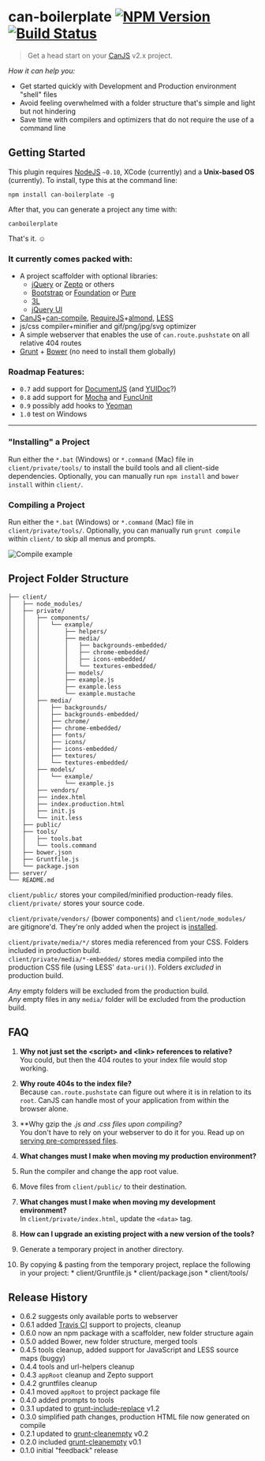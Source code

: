 # can-boilerplate [![NPM Version](http://badge.fury.io/js/can-boilerplate.png)](http://badge.fury.io/js/can-boilerplate) [![Build Status](https://secure.travis-ci.org/stevenvachon/can-boilerplate.png)](http://travis-ci.org/stevenvachon/can-boilerplate)

> Get a head start on your [CanJS](http://canjs.com/) v2.x project.

*How it can help you:*
* Get started quickly with Development and Production environment "shell" files
* Avoid feeling overwhelmed with a folder structure that's simple and light but not hindering
* Save time with compilers and optimizers that do not require the use of a command line


## Getting Started

This plugin requires [NodeJS](http://nodejs.org/) `~0.10`, XCode (currently) and a **Unix-based OS** (currently).
To install, type this at the command line:
```
npm install can-boilerplate -g
```
After that, you can generate a project any time with:
```
canboilerplate
```
That's it. ☺︎

### It currently comes packed with:
* A project scaffolder with optional libraries:
  * [jQuery](http://jquery.com/) or [Zepto](http://jquery.com/) or others
  * [Bootstrap](http://getbootstrap.com/) or [Foundation](http://foundation.zurb.com/) or [Pure](http://purecss.io/)
  * [3L](http://mateuszkocz.github.io/3l/)
  * [jQuery UI](http://jqueryui.com/)
* [CanJS](http://canjs.com/)+[can-compile](https://github.com/daffl/can-compile), [RequireJS](http://requirejs.org/)+[almond](https://github.com/jrburke/almond), [LESS](http://lesscss.org/)
* js/css compiler+minifier and gif/png/jpg/svg optimizer
* A simple webserver that enables the use of `can.route.pushstate` on all relative 404 routes
* [Grunt](http://gruntjs.com/) + [Bower](http://bower.io/) (no need to install them globally)

### Roadmap Features:
* `0.7` add support for [DocumentJS](https://github.com/bitovi/documentjs) (and [YUIDoc](http://yui.github.io/yuidoc/)?)
* `0.8` add support for [Mocha](http://visionmedia.github.io/mocha/) and [FuncUnit](http://funcunit.com/)
* `0.9` possibly add hooks to [Yeoman](http://yeoman.io/)
* `1.0` test on Windows

---

### "Installing" a Project
Run either the `*.bat` (Windows) or `*.command` (Mac) file in `client/private/tools/` to install the build tools and all client-side dependencies. Optionally, you can manually run `npm install` and `bower install` within `client/`.

### Compiling a Project
Run either the `*.bat` (Windows) or `*.command` (Mac) file in `client/private/tools/`. Optionally, you can manually run `grunt compile` within `client/` to skip all menus and prompts.

![Compile example](https://raw.github.com/stevenvachon/can-boilerplate/master/misc/compile.gif)

## Project Folder Structure
````
├── client/
│   ├── node_modules/
│   ├── private/
│   │   ├── components/
│   │   │   └── example/
│   │   │       ├── helpers/
│   │   │       ├── media/
│   │   │       │   ├── backgrounds-embedded/
│   │   │       │   ├── chrome-embedded/
│   │   │       │   ├── icons-embedded/
│   │   │       │   └── textures-embedded/
│   │   │       ├── models/
│   │   │       ├── example.js
│   │   │       ├── example.less
│   │   │       └── example.mustache
│   │   ├── media/
│   │   │   ├── backgrounds/
│   │   │   ├── backgrounds-embedded/
│   │   │   ├── chrome/
│   │   │   ├── chrome-embedded/
│   │   │   ├── fonts/
│   │   │   ├── icons/
│   │   │   ├── icons-embedded/
│   │   │   ├── textures/
│   │   │   └── textures-embedded/
│   │   ├── models/
│   │   │   └── example/
│   │   │       └── example.js
│   │   ├── vendors/
│   │   ├── index.html
│   │   ├── index.production.html
│   │   ├── init.js
│   │   └── init.less
│   ├── public/
│   ├── tools/
│   │   ├── tools.bat
│   │   └── tools.command
│   ├── bower.json
│   ├── Gruntfile.js
│   └── package.json
├── server/
└── README.md
````
`client/public/` stores your compiled/minified production-ready files.  
`client/private/` stores your source code.

`client/private/vendors/` (bower components) and `client/node_modules/` are gitignore'd. They're only added when the project is [installed](#installing-a-project).

`client/private/media/*/` stores media referenced from your CSS. Folders included in production build.  
`client/private/media/*-embedded/` stores media compiled into the production CSS file (using LESS' `data-uri()`). Folders *excluded* in production build.

*Any* empty folders will be excluded from the production build.  
*Any* empty files in any `media/` folder will be excluded from the production build.


## FAQ
1. **Why not just set the \<script> and \<link> references to relative?**  
You could, but then the 404 routes to your index file would stop working.

2. **Why route 404s to the index file?**  
Because `can.route.pushstate` can figure out where it is in relation to its `root`. CanJS can handle most of your application from within the browser alone.

3. **Why gzip the *.js and *.css files upon compiling?**  
You don't have to rely on your webserver to do it for you. Read up on [serving pre-compressed files](http://blog.alien109.com/2009/03/17/gzip-your-javascript/).

4. **What changes must I make when moving my production environment?**  
  1. Run the compiler and change the app root value.
  2. Move files from `client/public/` to their destination.

5. **What changes must I make when moving my development environment?**  
In `client/private/index.html`, update the `<data>` tag.

6. **How can I upgrade an existing project with a new version of the tools?**
  1. Generate a temporary project in another directory.
  2. By copying & pasting from the temporary project, replace the following in your project:
    * client/Gruntfile.js
    * client/package.json
    * client/tools/


## Release History
* 0.6.2 suggests only available ports to webserver
* 0.6.1 added [Travis CI](https://travis-ci.org/) support to projects, cleanup
* 0.6.0 now an npm package with a scaffolder, new folder structure again
* 0.5.0 added Bower, new folder structure, merged tools
* 0.4.5 tools cleanup, added support for JavaScript and LESS source maps (buggy)
* 0.4.4 tools and url-helpers cleanup
* 0.4.3 `appRoot` cleanup and Zepto support
* 0.4.2 gruntfiles cleanup
* 0.4.1 moved `appRoot` to project package file
* 0.4.0 added prompts to tools
* 0.3.1 updated to [grunt-include-replace](https://github.com/alanshaw/grunt-include-replace) v1.2
* 0.3.0 simplified path changes, production HTML file now generated on compile
* 0.2.1 updated to [grunt-cleanempty](https://github.com/stevenvachon/grunt-cleanempty) v0.2
* 0.2.0 included [grunt-cleanempty](https://github.com/stevenvachon/grunt-cleanempty) v0.1
* 0.1.0 initial "feedback" release
